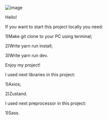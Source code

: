 ![image](https://github.com/yevkod/novoplex-test/assets/94803570/286a072c-c709-4d93-8fe5-3e68703f26d1)

Hello!



If you want to start this project locally you need:

1)Make git clone to your PC using terminal;

2)Write yarn run install;

3)Write yarn run dev.



Enjoy my project!



I used next libraries in this project:

1)Axios;

2)Zustand.



I used next preprocessor in this project:

1)Sass.
